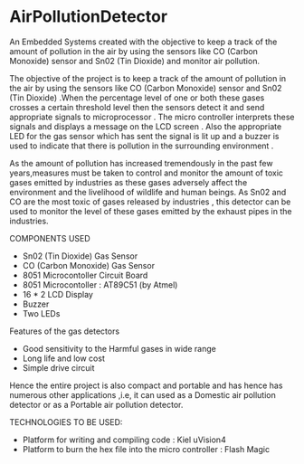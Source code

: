 # AirPollutionDetector
An Embedded Systems created with the objective to keep a track of the amount of pollution in the air by using the  sensors like CO (Carbon Monoxide) sensor and Sn02 (Tin Dioxide) and monitor air pollution. 

The objective of the project is to keep a track of the amount of pollution in the air by using the  sensors like CO (Carbon Monoxide) sensor and Sn02 (Tin Dioxide) .When the percentage level of one or both these gases crosses a certain threshold level then the sensors detect it and send appropriate signals to microprocessor . The micro controller interprets these signals and displays a message on the LCD screen . Also the appropriate LED for the gas sensor which has sent the signal is lit up and a buzzer is used to indicate that there is pollution in the surrounding environment .

As the amount of pollution has increased tremendously in the past few years,measures must be taken to control and monitor the amount of toxic gases emitted by industries as these gases adversely affect the environment and the livelihood of wildlife and human beings. As Sn02 and CO are the most toxic of gases released by industries , this detector can be used to monitor the level of these gases emitted by the exhaust pipes in the industries. 


COMPONENTS USED 

-	Sn02 (Tin Dioxide)  Gas Sensor
-	CO (Carbon Monoxide) Gas Sensor
-	8051 Microcontoller Circuit Board
-	8051 Microcontoller : AT89C51 (by Atmel)
-	16 * 2 LCD Display
-	Buzzer
- Two LEDs


Features of the gas detectors

- Good sensitivity to the Harmful gases in wide range 
- Long life and low cost
- Simple drive circuit

Hence the entire project is also compact and portable and has hence has numerous other applications ,i.e, it can used as a Domestic air pollution detector or as a Portable air pollution detector.


TECHNOLOGIES TO BE USED:

-	Platform for writing and compiling code : Kiel uVision4
-	Platform to burn the hex file into the micro controller : Flash Magic
